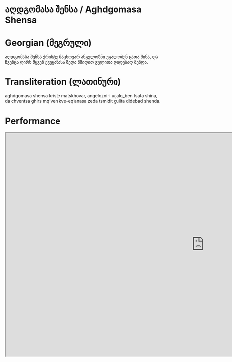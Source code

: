 # აღდგომასა შენსა / Aghdgomasa Shensa

# Georgian (მეგრული)

აღდგომასა შენსა ქრისტე მაცხოვარ
ანგელოზნი უგალობენ ცათა შინა,
და ჩვენცა ღირს მყვენ ქვეყანასა ზედა
წმიდით გულითა დიდებად შენდა.

# Transliteration (ლათინური)

aghdgomasa shensa kriste matskhovar,
angelozni-i ugalo_ben tsata shina,
da chventsa ghirs mq’ven kve-eq’anasa zeda
tsmidit gulita didebad shenda.

# Performance

<iframe width="1280" height="720" src="https://youtube.com/embed/dzus85HlO2U"> </iframe>
